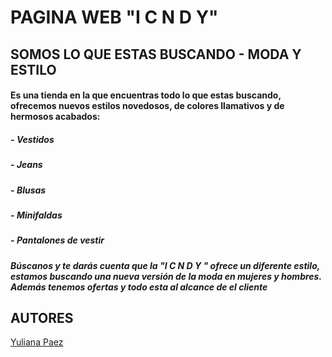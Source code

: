 # PAGINA WEB "I C N D Y"
## SOMOS LO QUE ESTAS BUSCANDO - MODA Y ESTILO
#### Es una tienda en la que encuentras todo lo que estas buscando, ofrecemos nuevos estilos novedosos, de colores llamativos y de hermosos acabados:
##### *-* Vestidos
##### *-* Jeans
##### *-* Blusas
##### *-* Minifaldas
##### *-* Pantalones de vestir
#### *Búscanos y te darás cuenta que la "I C N D Y " ofrece un diferente estilo, estamos buscando una nueva versión de la moda en mujeres y hombres. Además tenemos ofertas y todo esta al alcance de el cliente* 
## AUTORES
[Yuliana Paez](https://www.linkedin.com/in/yuliana-garavito-paez-a84a5814a/) 
